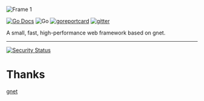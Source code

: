 ![Frame 1](https://github.com/Go-FastResponse/FastResponse/assets/92655031/f7c68680-1db6-4a10-b133-f5d148871009)

[![Go Docs](https://img.shields.io/badge/go.dev-docs-007d9c?logo=go&logoColor=white&style=flat-square)](https://pkg.go.dev/github.com/fast-response/fast-response) ![Go](https://img.shields.io/badge/go-%3E%3D1.17-30dff3?style=flat-square&logo=go) [![goreportcard](https://goreportcard.com/badge/github.com/fast-response/fast-response?style=flat-square)](https://goreportcard.com/report/github.com/fast-response/fast-response) [![gitter](https://badges.gitter.im/repo.svg)](https://gitter.im/FastResponse/FastResponse?utm_source=badge&utm_medium=badge&utm_campaign=pr-badge&utm_content=body_badge)

A small, fast, high-performance web framework based on gnet.

---
[![Security Status](https://www.murphysec.com/platform3/v31/badge/1693852382114177024.svg)](https://www.murphysec.com/console/report/1693852381963182080/1693852382114177024)
# Thanks

[gnet](https://gnet.host)

